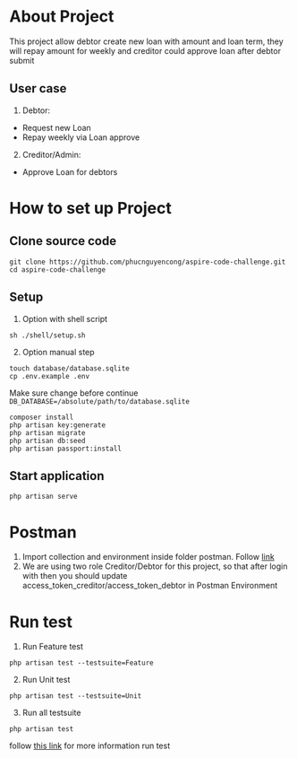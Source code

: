 # About Project
This project allow debtor create new loan with amount and loan term, 
they will repay amount for weekly and creditor could approve loan after
debtor submit
## User case
1. Debtor:
- Request new Loan
- Repay weekly via Loan approve
2. Creditor/Admin:
- Approve Loan for debtors

# How to set up Project
## Clone source code
```shell
git clone https://github.com/phucnguyencong/aspire-code-challenge.git
cd aspire-code-challenge
```

## Setup 
1. Option with shell script
```shell
sh ./shell/setup.sh
```

2. Option manual step
```shell
touch database/database.sqlite
cp .env.example .env
```
Make sure change before continue
```DB_DATABASE=/absolute/path/to/database.sqlite```

```shell
composer install
php artisan key:generate
php artisan migrate
php artisan db:seed
php artisan passport:install
```

## Start application
```shell
php artisan serve
```

# Postman
1. Import collection and environment inside folder postman. Follow [link](https://learning.postman.com/docs/getting-started/importing-and-exporting-data/#importing-data-into-postman)
2. We are using two role Creditor/Debtor for this project, so that after login with then you should update
access_token_creditor/access_token_debtor in Postman Environment

# Run test
1. Run Feature test
```shell
php artisan test --testsuite=Feature
```
2. Run Unit test
```shell
php artisan test --testsuite=Unit
```
3. Run all testsuite
```shell
php artisan test
```
follow [this link](https://laravel.com/docs/8.x/testing) for more information run test
